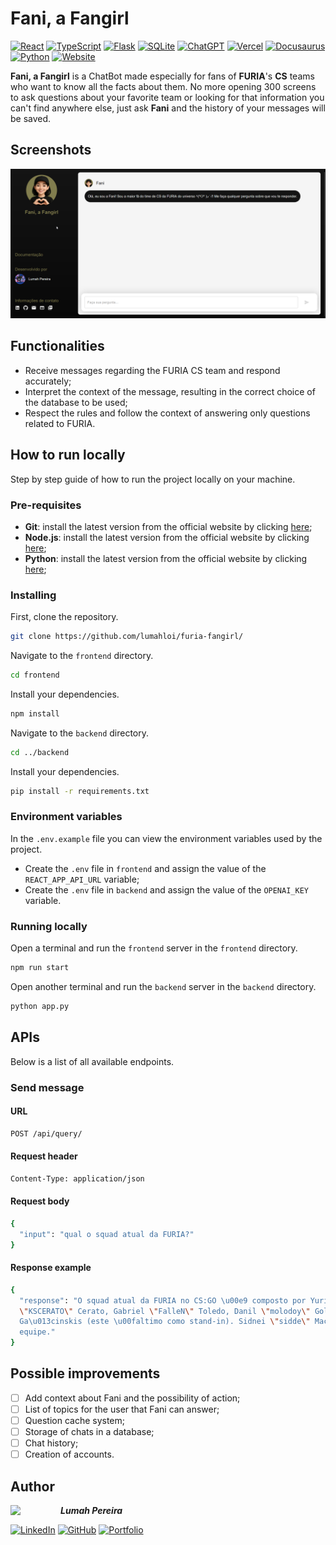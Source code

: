 # Fani, a Fangirl
[![React](https://img.shields.io/badge/React-%2320232a.svg?logo=react&logoColor=%2361DAFB)](#) [![TypeScript](https://img.shields.io/badge/TypeScript-3178C6?logo=typescript&logoColor=fff)](#) [![Flask](https://img.shields.io/badge/Flask-000?logo=flask&logoColor=fff)](#) [![SQLite](https://img.shields.io/badge/SQLite-%2307405e.svg?logo=sqlite&logoColor=white)](#) [![ChatGPT](https://img.shields.io/badge/ChatGPT-74aa9c?logo=openai&logoColor=white)](#) [![Vercel](https://img.shields.io/badge/Vercel-%23000000.svg?logo=vercel&logoColor=white)](#) [![Docusaurus](https://img.shields.io/badge/Docusaurus-3ECC5F?logo=docusaurus&logoColor=fff)](#) [![Python](https://img.shields.io/badge/Python-3776AB?logo=python&logoColor=fff)](#) [![Website](https://img.shields.io/website-up-down-green-red/http/shields.io.svg)](https://shields.io/)

**Fani, a Fangirl** is a ChatBot made especially for fans of **FURIA**'s **CS** teams who want to know all the facts about them. No more opening 300 screens to ask questions about your favorite team or looking for that information you can't find anywhere else, just ask **Fani** and the history of your messages will be saved.

## Screenshots
![Screenshot](./screenshots/2_screenshot.png)

## Functionalities
- Receive messages regarding the FURIA CS team and respond accurately;
- Interpret the context of the message, resulting in the correct choice of the database to be used;
- Respect the rules and follow the context of answering only questions related to FURIA.

## How to run locally
Step by step guide of how to run the project locally on your machine.

### Pre-requisites
- **Git**: install the latest version from the official website by clicking [here](https://git-scm.com/downloads);
- **Node.js**: install the latest version from the official website by clicking [here](https://nodejs.org/pt/download);
- **Python**: install the latest version from the official website by clicking [here](https://www.python.org/downloads/);

### Installing
First, clone the repository.
```bash
git clone https://github.com/lumahloi/furia-fangirl/
```

Navigate to the ```frontend``` directory.
```bash
cd frontend
```

Install your dependencies.
```bash
npm install
```

Navigate to the ```backend``` directory.
```bash
cd ../backend
```

Install your dependencies.
```bash
pip install -r requirements.txt
```

### Environment variables
In the ```.env.example``` file you can view the environment variables used by the project.
- Create the ```.env``` file in ```frontend``` and assign the value of the ```REACT_APP_API_URL``` variable;
- Create the ```.env``` file in ```backend``` and assign the value of the ```OPENAI_KEY``` variable.

### Running locally
Open a terminal and run the ```frontend``` server in the ```frontend``` directory.
```bash
npm run start
```

Open another terminal and run the ```backend``` server in the ```backend``` directory.
```bash
python app.py
```


## APIs
Below is a list of all available endpoints.

### Send message
#### URL
```bash
POST /api/query/
```

#### Request header
```bash
Content-Type: application/json
```

#### Request body
```bash
{
  "input": "qual o squad atual da FURIA?"
}
```

#### Response example
```bash
{
  "response": "O squad atual da FURIA no CS:GO \u00e9 composto por Yuri \"yuurih\" Boian, Kaike 
  \"KSCERATO\" Cerato, Gabriel \"FalleN\" Toledo, Danil \"molodoy\" Golubenko e Mareks \"YEKINDAR\"
  Ga\u013cinskis (este \u00faltimo como stand-in). Sidnei \"sidde\" Macedo atua como t\u00e9cnico da 
  equipe."
}
```




## Possible improvements
- [ ] Add context about Fani and the possibility of action;
- [ ] List of topics for the user that Fani can answer;
- [ ] Question cache system;
- [ ] Storage of chats in a database;
- [ ] Chat history;
- [ ] Creation of accounts.

## Author
<img src="https://github.com/lumahloi.png" width="80" align="left"/>

***Lumah Pereira***


[![LinkedIn](https://custom-icon-badges.demolab.com/badge/LinkedIn-0A66C2?logo=linkedin-white&logoColor=fff)](https://www.linkedin.com/in/lumah-pereira) [![GitHub](https://img.shields.io/badge/GitHub-%23121011.svg?logo=github&logoColor=white)](https://www.github.com/lumahloi) [![Portfolio](https://img.shields.io/badge/Portfolio-D47CBC.svg?logo=vercel&logoColor=white)](https://www.lumah-pereira.vercel.app)
